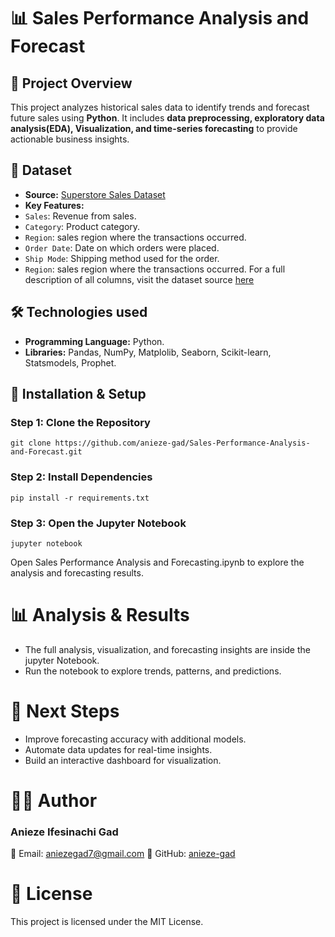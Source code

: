 # 📊 Sales Performance Analysis and Forecast

## 📌 Project Overview
This project analyzes historical sales data to identify trends and forecast future sales using **Python**. It includes **data preprocessing, exploratory data analysis(EDA), Visualization, and time-series forecasting** to provide actionable business insights.

## 📂 Dataset
- **Source:** [Superstore Sales Dataset](https://www.kaggle.com/datasets/rohitsahoo/sales-forecasting)
- **Key Features:**
- `Sales`: Revenue from sales.
- `Category`: Product category.
- `Region`: sales region where the transactions occurred.
- `Order Date`: Date on which orders were placed.
- `Ship Mode`: Shipping method used for the order.
- `Region`: sales region where the transactions occurred.
  For a full description of all columns, visit the dataset source [here](https://www.kaggle.com/datasets/rohitsahoo/sales-forecasting)

## 🛠️ Technologies used
- **Programming Language:** Python.
- **Libraries:** Pandas, NumPy, Matplolib, Seaborn, Scikit-learn, Statsmodels, Prophet.
## 🔧 Installation & Setup

### **Step 1: Clone the Repository**
```
git clone https://github.com/anieze-gad/Sales-Performance-Analysis-and-Forecast.git
```

### **Step 2: Install Dependencies**
```
pip install -r requirements.txt
```

### **Step 3: Open the Jupyter Notebook**
```
jupyter notebook
```
Open Sales Performance Analysis and Forecasting.ipynb to explore the analysis and forecasting results.


# 📊 Analysis & Results
- The full analysis, visualization, and forecasting insights are inside the jupyter Notebook.
- Run the notebook to explore trends, patterns, and predictions.

# 🚀 Next Steps
- Improve forecasting accuracy with additional models.
- Automate data updates for real-time insights.
- Build an interactive dashboard for visualization.

# 👨‍💻 Author
### **Anieze Ifesinachi Gad**
📧 Email: aniezegad7@gmail.com 
🔗 GitHub: [anieze-gad](https://github.com/anieze-gad)

# 📜 License
This project is licensed under the MIT License.







